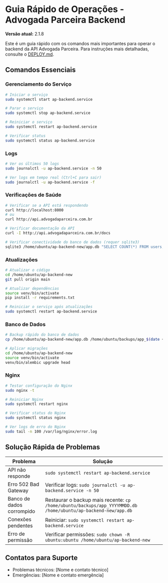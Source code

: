 # Guia Rápido de Operações - Advogada Parceira Backend

**Versão atual:** 2.1.8

Este é um guia rápido com os comandos mais importantes para operar o backend da API Advogada Parceira. Para instruções mais detalhadas, consulte o [DEPLOY.md](DEPLOY.md).

## Comandos Essenciais

### Gerenciamento do Serviço

```bash
# Iniciar o serviço
sudo systemctl start ap-backend.service

# Parar o serviço
sudo systemctl stop ap-backend.service

# Reiniciar o serviço
sudo systemctl restart ap-backend.service

# Verificar status
sudo systemctl status ap-backend.service
```

### Logs

```bash
# Ver os últimos 50 logs
sudo journalctl -u ap-backend.service -n 50

# Ver logs em tempo real (Ctrl+C para sair)
sudo journalctl -u ap-backend.service -f
```

### Verificações de Saúde

```bash
# Verificar se a API está respondendo
curl http://localhost:8000
# ou
curl http://api.advogadaparceira.com.br

# Verificar documentação da API
curl -I http://api.advogadaparceira.com.br/docs

# Verificar conectividade do banco de dados (requer sqlite3)
sqlite3 /home/ubuntu/ap-backend-new/app.db "SELECT COUNT(*) FROM users;"
```

### Atualizações

```bash
# Atualizar o código
cd /home/ubuntu/ap-backend-new
git pull origin main

# Atualizar dependências
source venv/bin/activate
pip install -r requirements.txt

# Reiniciar o serviço após atualizações
sudo systemctl restart ap-backend.service
```

### Banco de Dados

```bash
# Backup rápido do banco de dados
cp /home/ubuntu/ap-backend-new/app.db /home/ubuntu/backups/app_$(date +%Y%m%d).db

# Aplicar migrações
cd /home/ubuntu/ap-backend-new
source venv/bin/activate
venv/bin/alembic upgrade head
```

### Nginx

```bash
# Testar configuração do Nginx
sudo nginx -t

# Reiniciar Nginx
sudo systemctl restart nginx

# Verificar status do Nginx
sudo systemctl status nginx

# Ver logs de erro do Nginx
sudo tail -n 100 /var/log/nginx/error.log
```

## Solução Rápida de Problemas

| Problema | Solução |
|----------|---------|
| API não responde | `sudo systemctl restart ap-backend.service` |
| Erro 502 Bad Gateway | Verificar logs: `sudo journalctl -u ap-backend.service -n 50` |
| Banco de dados corrompido | Restaurar o backup mais recente: `cp /home/ubuntu/backups/app_YYYYMMDD.db /home/ubuntu/ap-backend-new/app.db` |
| Conexões pendentes | Reiniciar: `sudo systemctl restart ap-backend.service` |
| Erro de permissão | Verificar permissões: `sudo chown -R ubuntu:ubuntu /home/ubuntu/ap-backend-new` |

## Contatos para Suporte

- Problemas técnicos: [Nome e contato técnico]
- Emergências: [Nome e contato emergência] 